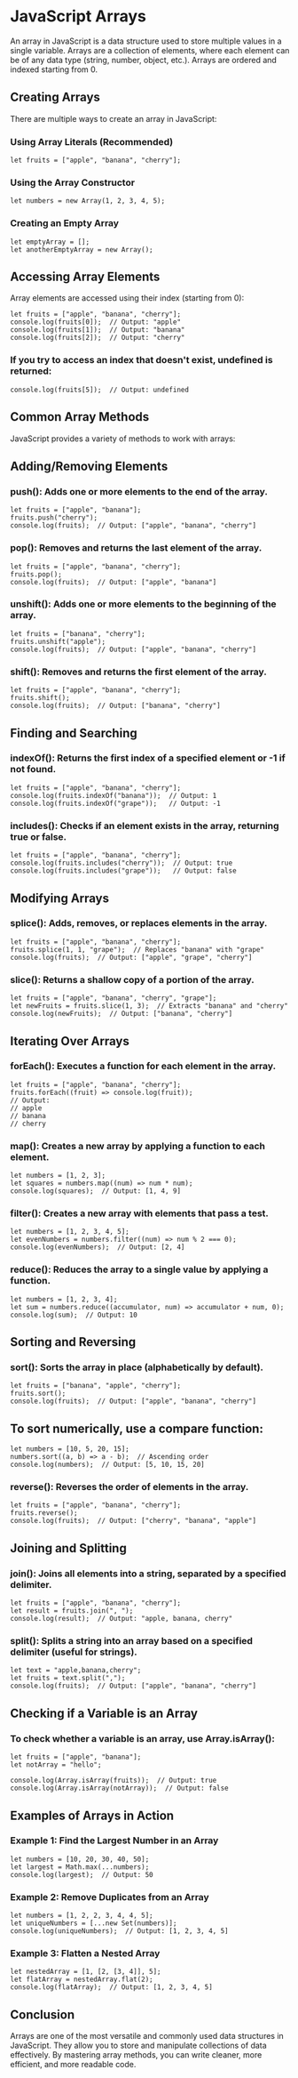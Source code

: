 # JavaScript Arrays
An array in JavaScript is a data structure used to store multiple values in a single variable. Arrays are a collection of elements, where each element can be of any data type (string, number, object, etc.). Arrays are ordered and indexed starting from 0.

## Creating Arrays
There are multiple ways to create an array in JavaScript:

### Using Array Literals (Recommended)
```
let fruits = ["apple", "banana", "cherry"];
```

### Using the Array Constructor
```
let numbers = new Array(1, 2, 3, 4, 5);
```

### Creating an Empty Array
```
let emptyArray = [];
let anotherEmptyArray = new Array();
```

## Accessing Array Elements
Array elements are accessed using their index (starting from 0):
```
let fruits = ["apple", "banana", "cherry"];
console.log(fruits[0]);  // Output: "apple"
console.log(fruits[1]);  // Output: "banana"
console.log(fruits[2]);  // Output: "cherry"
```

### If you try to access an index that doesn't exist, undefined is returned:
```
console.log(fruits[5]);  // Output: undefined
```

## Common Array Methods
JavaScript provides a variety of methods to work with arrays:

## Adding/Removing Elements
### push(): Adds one or more elements to the end of the array.
```
let fruits = ["apple", "banana"];
fruits.push("cherry");
console.log(fruits);  // Output: ["apple", "banana", "cherry"]
```

### pop(): Removes and returns the last element of the array.
```
let fruits = ["apple", "banana", "cherry"];
fruits.pop();
console.log(fruits);  // Output: ["apple", "banana"]
```

### unshift(): Adds one or more elements to the beginning of the array.
```
let fruits = ["banana", "cherry"];
fruits.unshift("apple");
console.log(fruits);  // Output: ["apple", "banana", "cherry"]
```

### shift(): Removes and returns the first element of the array.
```
let fruits = ["apple", "banana", "cherry"];
fruits.shift();
console.log(fruits);  // Output: ["banana", "cherry"]
```

## Finding and Searching

### indexOf(): Returns the first index of a specified element or -1 if not found.
```
let fruits = ["apple", "banana", "cherry"];
console.log(fruits.indexOf("banana"));  // Output: 1
console.log(fruits.indexOf("grape"));   // Output: -1
```

### includes(): Checks if an element exists in the array, returning true or false.
```
let fruits = ["apple", "banana", "cherry"];
console.log(fruits.includes("cherry"));  // Output: true
console.log(fruits.includes("grape"));   // Output: false
```

## Modifying Arrays

### splice(): Adds, removes, or replaces elements in the array.
```
let fruits = ["apple", "banana", "cherry"];
fruits.splice(1, 1, "grape");  // Replaces "banana" with "grape"
console.log(fruits);  // Output: ["apple", "grape", "cherry"]
```

### slice(): Returns a shallow copy of a portion of the array.
```
let fruits = ["apple", "banana", "cherry", "grape"];
let newFruits = fruits.slice(1, 3);  // Extracts "banana" and "cherry"
console.log(newFruits);  // Output: ["banana", "cherry"]
```

## Iterating Over Arrays

### forEach(): Executes a function for each element in the array.
```
let fruits = ["apple", "banana", "cherry"];
fruits.forEach((fruit) => console.log(fruit));
// Output:
// apple
// banana
// cherry
```

### map(): Creates a new array by applying a function to each element.
```
let numbers = [1, 2, 3];
let squares = numbers.map((num) => num * num);
console.log(squares);  // Output: [1, 4, 9]
```

### filter(): Creates a new array with elements that pass a test.
```
let numbers = [1, 2, 3, 4, 5];
let evenNumbers = numbers.filter((num) => num % 2 === 0);
console.log(evenNumbers);  // Output: [2, 4]
```

### reduce(): Reduces the array to a single value by applying a function.
```
let numbers = [1, 2, 3, 4];
let sum = numbers.reduce((accumulator, num) => accumulator + num, 0);
console.log(sum);  // Output: 10
```

## Sorting and Reversing

### sort(): Sorts the array in place (alphabetically by default).
```
let fruits = ["banana", "apple", "cherry"];
fruits.sort();
console.log(fruits);  // Output: ["apple", "banana", "cherry"]
```

## To sort numerically, use a compare function:
```
let numbers = [10, 5, 20, 15];
numbers.sort((a, b) => a - b);  // Ascending order
console.log(numbers);  // Output: [5, 10, 15, 20]
```

### reverse(): Reverses the order of elements in the array.
```
let fruits = ["apple", "banana", "cherry"];
fruits.reverse();
console.log(fruits);  // Output: ["cherry", "banana", "apple"]
```

## Joining and Splitting

### join(): Joins all elements into a string, separated by a specified delimiter.
```
let fruits = ["apple", "banana", "cherry"];
let result = fruits.join(", ");
console.log(result);  // Output: "apple, banana, cherry"
```

### split(): Splits a string into an array based on a specified delimiter (useful for strings).
```
let text = "apple,banana,cherry";
let fruits = text.split(",");
console.log(fruits);  // Output: ["apple", "banana", "cherry"]
```

## Checking if a Variable is an Array
### To check whether a variable is an array, use Array.isArray():
```
let fruits = ["apple", "banana"];
let notArray = "hello";

console.log(Array.isArray(fruits));  // Output: true
console.log(Array.isArray(notArray));  // Output: false
```

## Examples of Arrays in Action
### Example 1: Find the Largest Number in an Array
```
let numbers = [10, 20, 30, 40, 50];
let largest = Math.max(...numbers);
console.log(largest);  // Output: 50
```

### Example 2: Remove Duplicates from an Array
```
let numbers = [1, 2, 2, 3, 4, 4, 5];
let uniqueNumbers = [...new Set(numbers)];
console.log(uniqueNumbers);  // Output: [1, 2, 3, 4, 5]
```

### Example 3: Flatten a Nested Array
```
let nestedArray = [1, [2, [3, 4]], 5];
let flatArray = nestedArray.flat(2);
console.log(flatArray);  // Output: [1, 2, 3, 4, 5]
```

## Conclusion
Arrays are one of the most versatile and commonly used data structures in JavaScript. They allow you to store and manipulate collections of data effectively. By mastering array methods, you can write cleaner, more efficient, and more readable code.
